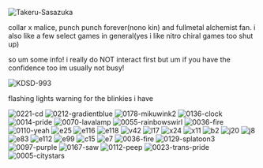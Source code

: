 ![Takeru-Sasazuka](https://github.com/user-attachments/assets/ad032876-f3e6-422e-9fb6-ce4243c8fcc7)

 collar x malice, punch punch forever(nono kin) and fullmetal alchemist fan. i also like a few select games in general(yes i like nitro chiral games too shut up)

so um some info! i really do NOT interact first but um if you have the confidence too im usually not busy! 

![KDSD-993](https://github.com/user-attachments/assets/171f05c7-b1ed-4398-924f-db73d763c203)

flashing lights warning for the blinkies i have




![0221-cd](https://github.com/user-attachments/assets/15ab085f-104a-49ff-adc9-37283597347c)
![0212-gradientblue](https://github.com/user-attachments/assets/dcc9ed10-fd4b-4199-9f3e-4d7314f9d750)
![0178-mikuwink2](https://github.com/user-attachments/assets/7d52b261-af84-414b-ba9f-b090fc2e8a34)
![0136-clock](https://github.com/user-attachments/assets/709889e4-fac3-4a86-9ef6-83178080085b)
![0014-pride](https://github.com/user-attachments/assets/32832235-b0ad-45fc-87b7-c116ddd351d5)
![0070-lavalamp](https://github.com/user-attachments/assets/fb7f5ca3-4a9a-4487-895a-b77891e6ef54)
![0055-rainbowswirl](https://github.com/user-attachments/assets/0e6c5779-65d8-4f4c-abcb-4f1dc74cc042)
![0036-fire](https://github.com/user-attachments/assets/3712238a-f0be-46fd-8158-e9a1a9dc11b6)
![0110-yeah](https://github.com/user-attachments/assets/408d00df-5077-4a11-ae63-2fa5797f1b05)
![e25](https://github.com/user-attachments/assets/27674dc5-f3d6-491c-915a-521061e21f6a)
![e116](https://github.com/user-attachments/assets/cc4e51c7-b567-49cb-b2d8-9535cfd05b9d)
![e118](https://github.com/user-attachments/assets/5b2f051a-c15e-4324-af03-ffcd6da74774)
![v42](https://github.com/user-attachments/assets/75de67e5-4e74-49df-9f05-e49a6cf19ceb)
![l17](https://github.com/user-attachments/assets/f2b39f31-ae9d-4591-82ea-e3c9691cc7b4)
![x24](https://github.com/user-attachments/assets/8b5261d6-abc2-4c91-a031-72e534bc691a)
![x11](https://github.com/user-attachments/assets/f8ddca00-06ac-4db2-8e57-e45c582f2573)
![b2](https://github.com/user-attachments/assets/cbfa0c4c-7a1d-4274-9616-3e02a96f9111)
![j20](https://github.com/user-attachments/assets/aa158681-a713-408a-baa0-ffd721368f72)
![j8](https://github.com/user-attachments/assets/68d221a5-7927-40af-bc9c-4f927dff84d8)
![e83](https://github.com/user-attachments/assets/fb9a3813-9312-4070-94a8-6dfe7fb56873)
![e112](https://github.com/user-attachments/assets/e667932a-14b8-484b-ae98-98e46deb6939)
![e99](https://github.com/user-attachments/assets/8e1e5f18-dc91-4bf1-8586-3575ee6b6248)
![c15](https://github.com/user-attachments/assets/7a061949-bf5b-4894-a4f0-24741cb81514)
![e7](https://github.com/user-attachments/assets/e725f8a2-a6d9-4bb9-96ca-3a31fb6ce4a2)
![0036-fire](https://github.com/user-attachments/assets/11ea711f-7e08-4033-b464-4c07b3e0bed0)
![0129-splatoon3](https://github.com/user-attachments/assets/30f95f65-ad2e-4b46-ba0b-39e496dd64fd)
![0097-purple](https://github.com/user-attachments/assets/9d1c975c-f12e-4b7e-89a9-853c8dcde837)
![0167-saw](https://github.com/user-attachments/assets/f5d911f6-bda7-49b7-9303-0a92e2c7bdd1)
![0112-peep](https://github.com/user-attachments/assets/3c2c6039-3025-414a-8311-875cac0f9320)
![0023-trans-pride](https://github.com/user-attachments/assets/4865930e-d852-4e85-a6ef-f50271a4d93f)
![0005-citystars](https://github.com/user-attachments/assets/fc5d50c0-33f0-4b81-834e-643f9bddf0f5)
⠀⠀ 
⠀⠀⠀⠀

